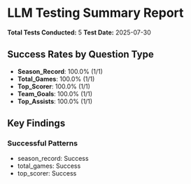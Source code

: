 # LLM Testing Summary Report

**Total Tests Conducted:** 5
**Test Date:** 2025-07-30

## Success Rates by Question Type

- **Season_Record**: 100.0% (1/1)
- **Total_Games**: 100.0% (1/1)
- **Top_Scorer**: 100.0% (1/1)
- **Team_Goals**: 100.0% (1/1)
- **Top_Assists**: 100.0% (1/1)

## Key Findings

### Successful Patterns
- season_record: Success
- total_games: Success
- top_scorer: Success
